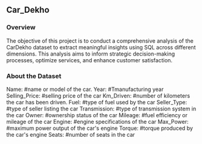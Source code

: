 ## Car_Dekho

### Overview

The objective of this project is to conduct a comprehensive analysis of the CarDekho dataset to extract meaningful insights using SQL across different dimensions. This analysis aims to inform strategic decision-making processes, optimize services, and enhance customer satisfaction.

### About the Dataset

Name: #name or model of the car.
Year: #Tmanufacturing year 
Selling_Price: #selling price of the car
Km_Driven: #number of kilometers the car has been driven.
Fuel: #type of fuel used by the car
Seller_Type: #type of seller listing the car
Transmission: #type of transmission system in the car
Owner: #ownership status of the car 
Mileage: #fuel efficiency or mileage of the car
Engine: #engine specifications of the car
Max_Power: #maximum power output of the car's engine
Torque: #torque produced by the car's engine
Seats: #number of seats in the car


